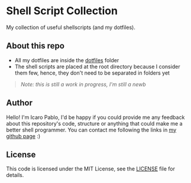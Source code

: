 # Shell Script Collection
My collection of useful shellscripts (and my dotfiles).

## About this repo
- All my dotfiles are inside the [dotfiles](/dotfiles) folder
- The shell scripts are placed at the root directory because I consider them few, hence, they don't need to be separated in folders yet

>_Note: this is still a work in progress, I'm still a newb_

## Author

Hello! I'm Icaro Pablo, I'd be happy if you could provide me any feedback about this repository's code, structure or anything that could make me a better shell programmer. You can contact me following the links in [my github page](https://www.github.com/IcaroPablo) :)

## License

This code is licensed under the MIT License, see the [LICENSE](/LICENSE) file for details.

